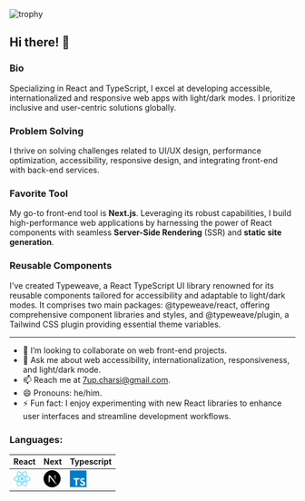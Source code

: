 ![trophy](https://github-profile-trophy.vercel.app/?username=7up-charsi)

## Hi there! 👋

### Bio

Specializing in React and TypeScript, I excel at developing accessible, internationalized and responsive web apps with light/dark modes. I prioritize inclusive and user-centric solutions globally.

### Problem Solving

I thrive on solving challenges related to UI/UX design, performance optimization, accessibility, responsive design, and integrating front-end with back-end services.

### Favorite Tool

My go-to front-end tool is **Next.js**. Leveraging its robust capabilities, I build high-performance web applications by harnessing the power of React components with seamless **Server-Side Rendering** (SSR) and **static site generation**.

### Reusable Components

I've created Typeweave, a React TypeScript UI library renowned for its reusable components tailored for accessibility and adaptable to light/dark modes. It comprises two main packages: @typeweave/react, offering comprehensive component libraries and styles, and @typeweave/plugin, a Tailwind CSS plugin providing essential theme variables.

----------

- 👯 I’m looking to collaborate on web front-end projects.
- 💬 Ask me about web accessibility, internationalization, responsiveness, and light/dark mode.
- 📫 Reach me at [7up.charsi@gmail.com](mailto:7up.charsi@gmail.com).
- 😄 Pronouns: he/him.
- ⚡ Fun fact: I enjoy experimenting with new React libraries to enhance user interfaces and streamline development workflows.

### Languages:

| React | Next | Typescript |
| ----- | ---- | ---------- |
| <img src="https://github.com/devicons/devicon/blob/master/icons/react/react-original.svg" title="react"  alt="react" width="30" height="30"/> | <img src="https://github.com/devicons/devicon/blob/master/icons/nextjs/nextjs-original.svg" title="next"  alt="next" width="30" height="30"/> | <img src="https://github.com/devicons/devicon/blob/master/icons/typescript/typescript-original.svg" title="typescript"  alt="typescript" width="30" height="30" /> |
